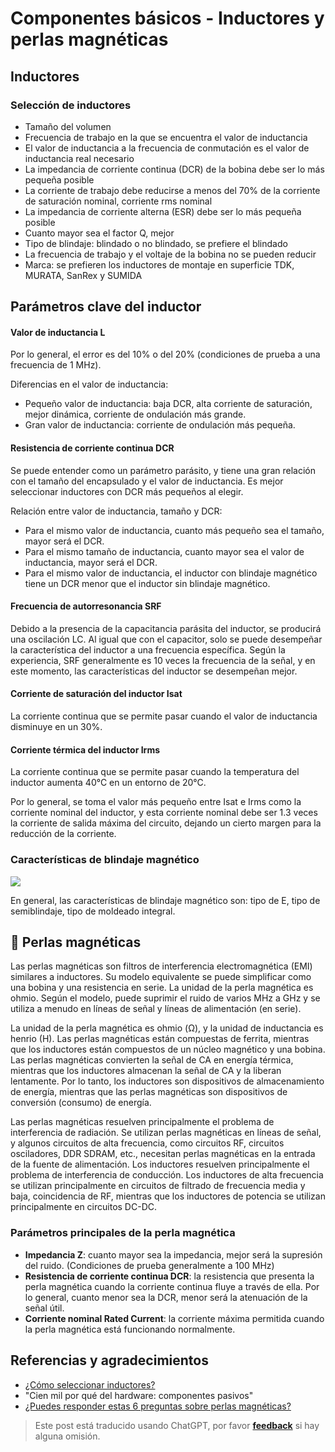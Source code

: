 # Componentes básicos - Inductores y perlas magnéticas

## Inductores

### Selección de inductores

- Tamaño del volumen
- Frecuencia de trabajo en la que se encuentra el valor de inductancia
- El valor de inductancia a la frecuencia de conmutación es el valor de inductancia real necesario
- La impedancia de corriente continua (DCR) de la bobina debe ser lo más pequeña posible
- La corriente de trabajo debe reducirse a menos del 70% de la corriente de saturación nominal, corriente rms nominal
- La impedancia de corriente alterna (ESR) debe ser lo más pequeña posible
- Cuanto mayor sea el factor Q, mejor
- Tipo de blindaje: blindado o no blindado, se prefiere el blindado
- La frecuencia de trabajo y el voltaje de la bobina no se pueden reducir
- Marca: se prefieren los inductores de montaje en superficie TDK, MURATA, SanRex y SUMIDA

## Parámetros clave del inductor

#### Valor de inductancia L

Por lo general, el error es del 10% o del 20% (condiciones de prueba a una frecuencia de 1 MHz).

Diferencias en el valor de inductancia:

- Pequeño valor de inductancia: baja DCR, alta corriente de saturación, mejor dinámica, corriente de ondulación más grande.
- Gran valor de inductancia: corriente de ondulación más pequeña.

#### Resistencia de corriente continua DCR

Se puede entender como un parámetro parásito, y tiene una gran relación con el tamaño del encapsulado y el valor de inductancia. Es mejor seleccionar inductores con DCR más pequeños al elegir.

Relación entre valor de inductancia, tamaño y DCR:

- Para el mismo valor de inductancia, cuanto más pequeño sea el tamaño, mayor será el DCR.
- Para el mismo tamaño de inductancia, cuanto mayor sea el valor de inductancia, mayor será el DCR.
- Para el mismo valor de inductancia, el inductor con blindaje magnético tiene un DCR menor que el inductor sin blindaje magnético.

#### Frecuencia de autorresonancia SRF

Debido a la presencia de la capacitancia parásita del inductor, se producirá una oscilación LC. Al igual que con el capacitor, solo se puede desempeñar la característica del inductor a una frecuencia específica. Según la experiencia, SRF generalmente es 10 veces la frecuencia de la señal, y en este momento, las características del inductor se desempeñan mejor.

#### Corriente de saturación del inductor Isat

La corriente continua que se permite pasar cuando el valor de inductancia disminuye en un 30%.

#### Corriente térmica del inductor Irms

La corriente continua que se permite pasar cuando la temperatura del inductor aumenta 40°C en un entorno de 20°C.

Por lo general, se toma el valor más pequeño entre Isat e Irms como la corriente nominal del inductor, y esta corriente nominal debe ser 1.3 veces la corriente de salida máxima del circuito, dejando un cierto margen para la reducción de la corriente.

### Características de blindaje magnético

![](https://wiki-media-1253965369.cos.ap-guangzhou.myqcloud.com/img/20210723134135.png)

En general, las características de blindaje magnético son: tipo de E, tipo de semiblindaje, tipo de moldeado integral.

## 🚧 Perlas magnéticas

Las perlas magnéticas son filtros de interferencia electromagnética (EMI) similares a inductores. Su modelo equivalente se puede simplificar como una bobina y una resistencia en serie. La unidad de la perla magnética es ohmio. Según el modelo, puede suprimir el ruido de varios MHz a GHz y se utiliza a menudo en líneas de señal y líneas de alimentación (en serie).

La unidad de la perla magnética es ohmio (Ω), y la unidad de inductancia es henrio (H). Las perlas magnéticas están compuestas de ferrita, mientras que los inductores están compuestos de un núcleo magnético y una bobina. Las perlas magnéticas convierten la señal de CA en energía térmica, mientras que los inductores almacenan la señal de CA y la liberan lentamente. Por lo tanto, los inductores son dispositivos de almacenamiento de energía, mientras que las perlas magnéticas son dispositivos de conversión (consumo) de energía.

Las perlas magnéticas resuelven principalmente el problema de interferencia de radiación. Se utilizan perlas magnéticas en líneas de señal, y algunos circuitos de alta frecuencia, como circuitos RF, circuitos osciladores, DDR SDRAM, etc., necesitan perlas magnéticas en la entrada de la fuente de alimentación. Los inductores resuelven principalmente el problema de interferencia de conducción. Los inductores de alta frecuencia se utilizan principalmente en circuitos de filtrado de frecuencia media y baja, coincidencia de RF, mientras que los inductores de potencia se utilizan principalmente en circuitos DC-DC.

### Parámetros principales de la perla magnética

- **Impedancia Z**: cuanto mayor sea la impedancia, mejor será la supresión del ruido. (Condiciones de prueba generalmente a 100 MHz)
- **Resistencia de corriente continua DCR**: la resistencia que presenta la perla magnética cuando la corriente continua fluye a través de ella. Por lo general, cuanto menor sea la DCR, menor será la atenuación de la señal útil.
- **Corriente nominal Rated Current**: la corriente máxima permitida cuando la perla magnética está funcionando normalmente.

## Referencias y agradecimientos

- [¿Cómo seleccionar inductores?](https://mp.weixin.qq.com/s/d0rs7d7HB1IaxVe6KhHV2g)
- "Cien mil por qué del hardware: componentes pasivos"
- [¿Puedes responder estas 6 preguntas sobre perlas magnéticas?](https://mp.weixin.qq.com/s/3b5ImnLcfIQbvO-lG-h7PQ)

> Este post está traducido usando ChatGPT, por favor [**feedback**](https://github.com/linyuxuanlin/Wiki_MkDocs/issues/new) si hay alguna omisión.
